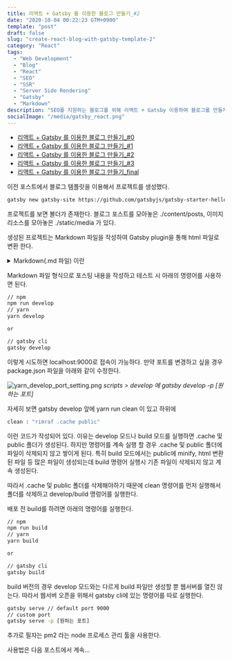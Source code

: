```yaml
---
title: 리액트 + Gatsby 를 이용한 블로그 만들기_#2
date: "2020-10-04 00:22:23 GTM+0900"
template: "post"
draft: false
slug: "create-react-blog-with-gatsby-template-2"
category: "React"
tags:
  - "Web Development"
  - "Blog"
  - "React"
  - "SEO"
  - "SSR"
  - "Server Side Rendering"
  - "Gatsby"
  - "Markdown"
description: "SEO를 지원하는 블로그를 위해 리액트 + Gatsby 이용하여 블로그를 만들자. #2 기본적인 Gatsby 사용법!"
socialImage: "/media/gatsby_react.png"
---
```


- [리액트 + Gatsby 를 이용한 블로그 만들기\_#0](/posts/create-react-blog-with-gatsby-template-0)
- [리액트 + Gatsby 를 이용한 블로그 만들기\_#1](/posts/create-react-blog-with-gatsby-template-1)
- [리액트 + Gatsby 를 이용한 블로그 만들기\_#2](/posts/create-react-blog-with-gatsby-template-2)
- [리액트 + Gatsby 를 이용한 블로그 만들기\_#3](/posts/create-react-blog-with-gatsby-template-3)
- [리액트 + Gatsby 를 이용한 블로그 만들기\_final](/posts/create-react-blog-with-gatsby-template-final)

이전 포스트에서 블로그 템플릿을 이용해서 프로젝트를 생성했다.

```bash
gatsby new gatsby-site https://github.com/gatsbyjs/gatsby-starter-hello-world
```

프로젝트를 보면 볼더가 존재한다. 블로그 포스트를 모아놓은 ./content/posts, 이미지 리소스를 모아놓은 ./static/media 가 있다.

생성된 프로젝트는 Markdown 파일을 작성하여 Gatsby plugin을 통해 html 파일로 변환 한다.

<details>
    <summary>Markdown(.md 파일) 이란</summary>

    markdown은 일반 텍스트 기반의 가벼운 마크업(MarkUp) 언어다.

    다른 마크업 언어에 비해 상당히 문법이 간단하고 사용하기 쉬우며

    HTML 파일 형식으로 손쉽게 변경이 가능하기 때문에 README 파일로 이용된다.

    단, 간단한 형식이기 때문에 모든 HTML 태그가 지원되는 것은 아니다.

    자세한 내용은 추후 포스팅하도록 하겠다.

</details>

Markdown 파일 형식으로 포스팅 내용을 작성하고 테스트 시 아래의 명령어를 사용하면 된다.

```bash
// npm
npm run develop
// yarn
yarn develop

or

// gatsby cli
gatsby develop
```

이렇게 시도하면 localhost:9000로 접속이 가능하다. 만약 포트를 변경하고 싶을 경우 package.json 파일을 아래와 같이 수정한다.

![yarn_develop_port_setting.png](/media/yarn_develop_port_setting.png) _scripts > develop 에 gatsby develop -p [원하는 포트]_

자세히 보면 gatsby develop 앞에 yarn run clean 이 있고 하위에

```bash
clean : "rimraf .cache public"
```

이런 코드가 작성되어 있다. 이유는 develop 모드나 build 모드를 실행하면 .cache 및 public 폴더가 생성된다. 하지만 명령어를 계속 실행 할 경우 .cache 및 public 폴더에 파일이 삭제되지 않고 쌓이게 된다. 특히 build 모드에서는 public에 minify, html 변환된 파일 등 많은 파일이 생성되는데 build 명령어 실행시 기존 파일이 삭제되지 않고 계속 생성된다.

따라서 .cache 및 public 폴더를 삭제해야하기 때문에 clean 명령어를 먼저 실행해서 폴더를 삭제하고 develop/build 명렁어를 실행한다.

배포 전 build를 하려면 아래의 명령어를 실행한다.

```bash
// npm
npm run build
// yarn
yarn build

or

// gatsby cli
gatsby build
```

build 버전의 경우 develop 모드와는 다르게 build 파일만 생성할 뿐 웹서버를 열진 않는다. 따라서 웹서버 오픈을 위해서 gatsby cli에 있는 명령어를 따로 실행한다.

```bash
gatsby serve // default port 9000
// custom port
gatsby serve -p [원하는 포트]
```

추가로 필자는 pm2 라는 node 프로세스 관리 툴을 사용한다.

사용법은 다음 포스트에서 계속...
